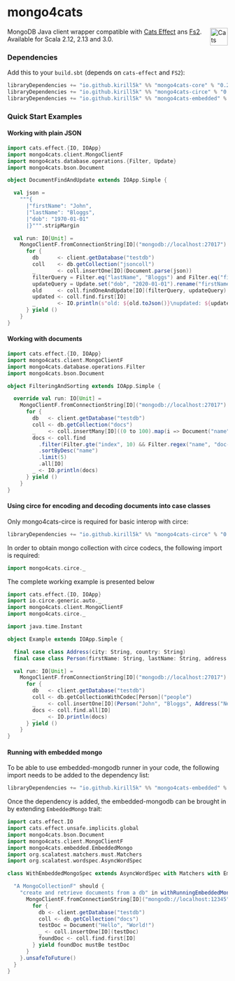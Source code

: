 mongo4cats
==========

<a href="https://typelevel.org/cats/"><img src="https://typelevel.org/cats/img/cats-badge.svg" height="40px" align="right" alt="Cats friendly" /></a>

MongoDB Java client wrapper compatible with [Cats Effect](https://typelevel.org/cats-effect/) ans [Fs2](http://fs2.io/).
Available for Scala 2.12, 2.13 and 3.0.

### Dependencies

Add this to your `build.sbt` (depends on `cats-effect` and `FS2`):

```scala
libraryDependencies += "io.github.kirill5k" %% "mongo4cats-core" % "0.2.19"
libraryDependencies += "io.github.kirill5k" %% "mongo4cats-circe" % "0.2.19"// circe support
libraryDependencies += "io.github.kirill5k" %% "mongo4cats-embedded" % "0.2.19" // usefull for unit testing
```

### Quick Start Examples

#### Working with plain JSON

```scala
import cats.effect.{IO, IOApp}
import mongo4cats.client.MongoClientF
import mongo4cats.database.operations.{Filter, Update}
import mongo4cats.bson.Document

object DocumentFindAndUpdate extends IOApp.Simple {

  val json =
    """{
      |"firstName": "John",
      |"lastName": "Bloggs",
      |"dob": "1970-01-01"
      |}""".stripMargin

  val run: IO[Unit] =
    MongoClientF.fromConnectionString[IO]("mongodb://localhost:27017").use { client =>
      for {
        db      <- client.getDatabase("testdb")
        coll    <- db.getCollection("jsoncoll")
        _       <- coll.insertOne[IO](Document.parse(json))
        filterQuery = Filter.eq("lastName", "Bloggs") and Filter.eq("firstName", "John")
        updateQuery = Update.set("dob", "2020-01-01").rename("firstName", "name").currentTimestamp("updatedAt").unset("lastName")
        old     <- coll.findOneAndUpdate[IO](filterQuery, updateQuery)
        updated <- coll.find.first[IO]
        _       <- IO.println(s"old: ${old.toJson()}\nupdated: ${updated.toJson()}")
      } yield ()
    }
}
```

#### Working with documents

```scala
import cats.effect.{IO, IOApp}
import mongo4cats.client.MongoClientF
import mongo4cats.database.operations.Filter
import mongo4cats.bson.Document

object FilteringAndSorting extends IOApp.Simple {

  override val run: IO[Unit] =
    MongoClientF.fromConnectionString[IO]("mongodb://localhost:27017").use { client =>
      for {
        db   <- client.getDatabase("testdb")
        coll <- db.getCollection("docs")
        _    <- coll.insertMany[IO]((0 to 100).map(i => Document("name" -> s"doc-$i", "index" -> i)))
        docs <- coll.find
          .filter(Filter.gte("index", 10) && Filter.regex("name", "doc-[1-9]0"))
          .sortByDesc("name")
          .limit(5)
          .all[IO]
        _ <- IO.println(docs)
      } yield ()
    }
}
```

#### Using circe for encoding and decoding documents into case classes

Only mongo4cats-circe is required for basic interop with circe:
```scala
libraryDependencies += "io.github.kirill5k" %% "mongo4cats-circe" % "0.2.19"
```

In order to obtain mongo collection with circe codecs, the following import is required:
```scala
import mongo4cats.circe._
```

The complete working example is presented below

```scala
import cats.effect.{IO, IOApp}
import io.circe.generic.auto._
import mongo4cats.client.MongoClientF
import mongo4cats.circe._

import java.time.Instant

object Example extends IOApp.Simple {

  final case class Address(city: String, country: String)
  final case class Person(firstName: String, lastName: String, address: Address, registrationDate: Instant)

  val run: IO[Unit] =
    MongoClientF.fromConnectionString[IO]("mongodb://localhost:27017").use { client =>
      for {
        db   <- client.getDatabase("testdb")
        coll <- db.getCollectionWithCodec[Person]("people")
        _    <- coll.insertOne[IO](Person("John", "Bloggs", Address("New-York", "USA"), Instant.now()))
        docs <- coll.find.all[IO]
        _    <- IO.println(docs)
      } yield ()
    }
}
```

#### Running with embedded mongo

To be able to use embedded-mongodb runner in your code, the following import needs to be added to the dependency list:
```scala
libraryDependencies += "io.github.kirill5k" %% "mongo4cats-embedded" % "0.2.19"
```

Once the dependency is added, the embedded-mongodb can be brought in by extending `EmbeddedMongo` trait:

```scala
import cats.effect.IO
import cats.effect.unsafe.implicits.global
import mongo4cats.bson.Document
import mongo4cats.client.MongoClientF
import mongo4cats.embedded.EmbeddedMongo
import org.scalatest.matchers.must.Matchers
import org.scalatest.wordspec.AsyncWordSpec

class WithEmbeddedMongoSpec extends AsyncWordSpec with Matchers with EmbeddedMongo {

  "A MongoCollectionF" should {
    "create and retrieve documents from a db" in withRunningEmbeddedMongo("localhost", 12345) {
      MongoClientF.fromConnectionString[IO]("mongodb://localhost:12345").use { client =>
        for {
          db <- client.getDatabase("testdb")
          coll <- db.getCollection("docs")
          testDoc = Document("Hello", "World!")
          _ <- coll.insertOne[IO](testDoc)
          foundDoc <- coll.find.first[IO]
        } yield foundDoc mustBe testDoc
      }
    }.unsafeToFuture()
  }
}
```
